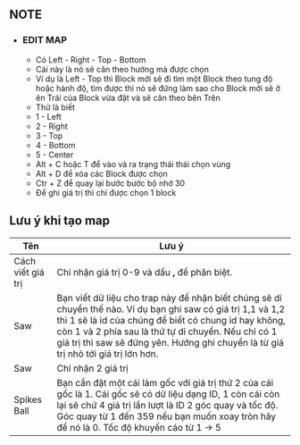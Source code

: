 ## NOTE
- ### EDIT MAP
  - Có Left - Right - Top - Bottom
  - Cái này là nó sẽ căn theo hướng mà được chọn
  - Ví dụ là Left - Top thì Block mới sẽ đi tìm một Block theo tung độ hoặc hành độ, tìm được thì nó sẽ đứng làm sao cho Block mới sẽ ở ên Trái của Block vừa đặt và sẽ căn theo bên Trên
  - Thử là biết
  - 1 - Left
  - 2 - Right
  - 3 - Top
  - 4 - Bottom
  - 5 - Center
  - Alt + C hoặc T để vào và ra trạng thái thái chọn vùng
  - Alt + D để xóa các Block được chọn
  - Ctr + Z để quay lại bước bước bộ nhớ 30 
  - Để ghi giá trị thì chỉ được chọn 1 block


## Lưu ý khi tạo map

| Tên               | Lưu ý                                                                                                                                                                                                                                                                                                             |
| ----------------- | ----------------------------------------------------------------------------------------------------------------------------------------------------------------------------------------------------------------------------------------------------------------------------------------------------------------- |
| Cách viết giá trị | Chỉ nhận giá trị 0-9 và dấu **,** để phân biệt.                                                                                                                                                                                                                                                                   |
| Saw               | Bạn viết dữ liệu cho trap này để nhận biết chúng sẽ di chuyển thế nào. Ví dụ bạn ghi saw có giá trị 1,1 và 1,2 thì 1 sẽ là id của chúng để biết có chung id hay không, còn 1 và 2 phía sau là thứ tự di chuyển. Nếu chỉ có 1 giá trị thì saw sẽ đứng yên. Hướng ghi chuyển là từ giá trị nhỏ tới giá trị lớn hơn. |
| Saw               | Chỉ nhận 2 giá trị                                                                                                                                                                                                                                                                                                |
| Spikes Ball       | Bạn cần đặt một cái làm gốc với giá trị thứ 2 của cái gốc là 1. Cái gốc sẽ có dữ liệu dạng ID, 1 còn cái còn lại sẽ chứ 4 giá trị lần lượt là ID 2 góc quay và tốc độ. Góc quay từ 1 đến 359 nếu bạn muốn xoay tròn hãy để nó là 0. Tốc độ khuyến cáo từ 1 -> 5                                          |